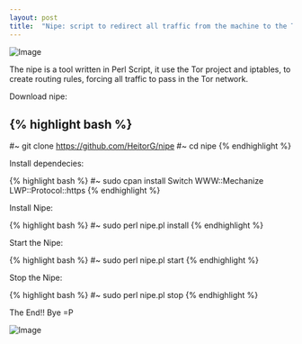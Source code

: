 ```yaml
---
layout: post
title:  "Nipe: script to redirect all traffic from the machine to the Tor network!"
---
```


![Image](https://cdn-images-1.medium.com/max/600/1*S9xp2RtovtrimwSc-LBatA.png)

The nipe is a tool written in Perl Script, it use the Tor project and iptables,  to create routing rules, forcing all traffic to pass in the Tor network.

Download nipe:

{% highlight bash %}
---
#~ git clone https://github.com/HeitorG/nipe
#~ cd nipe
{% endhighlight %}

Install dependecies:

{% highlight bash %}
#~ sudo cpan install Switch WWW::Mechanize LWP::Protocol::https
{% endhighlight %}

Install Nipe:

{% highlight bash %}
#~ sudo perl nipe.pl install
{% endhighlight %}

Start the Nipe:

{% highlight bash %}
#~ sudo perl nipe.pl start
{% endhighlight %}

Stop the Nipe:

{% highlight bash %}
#~ sudo perl nipe.pl stop
{% endhighlight %}

The End!! Bye =P

![Image](https://cdn-images-1.medium.com/max/800/1*prMxBsonY40OqtfFgqUwJQ.jpeg)
